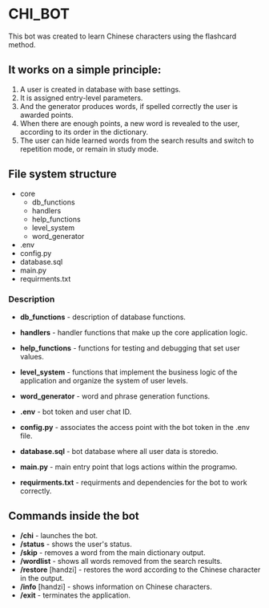 # CHI_BOT

This bot was created to learn Chinese characters using the flashcard method. 

## It works on a simple principle:

1. A user is created in database with base settings.
2. It is assigned entry-level parameters.
3. And the generator produces words, if spelled correctly the user is awarded points.
4. When there are enough points, a new word is revealed to the user, according to its order in the dictionary.
5. The user can hide learned words from the search results and switch to repetition mode, or remain in study mode.

## File system structure

- core
    - db_functions
    - handlers
    - help_functions
    - level_system
    - word_generator
- .env
- config.py
- database.sql
- main.py
- requirments.txt

### Description

- **db_functions** - description of database functions.
- **handlers** - handler functions that make up the core application logic.
- **help_functions** - functions for testing and debugging that set user values.
- **level_system** - functions that implement the business logic of the application and organize the system of user levels.
- **word_generator** - word and phrase generation functions.

- **.env** - bot token and user chat ID.
- **config.py** - associates the access point with the bot token in the .env file.
- **database.sql** - bot database where all user data is storedю.
- **main.py** - main entry point that logs actions within the programю.
- **requirments.txt** - requirments and dependencies for the bot to work correctly.

## Commands inside the bot

- **/chi** - launches the bot.
- **/status** - shows the user's status.
- **/skip** - removes a word from the main dictionary output.
- **/wordlist** - shows all words removed from the search results.
- **/restore** [handzi] - restores the word according to the Chinese character in the output.
- **/info** [handzi] - shows information on Chinese characters.
- **/exit** - terminates the application.


